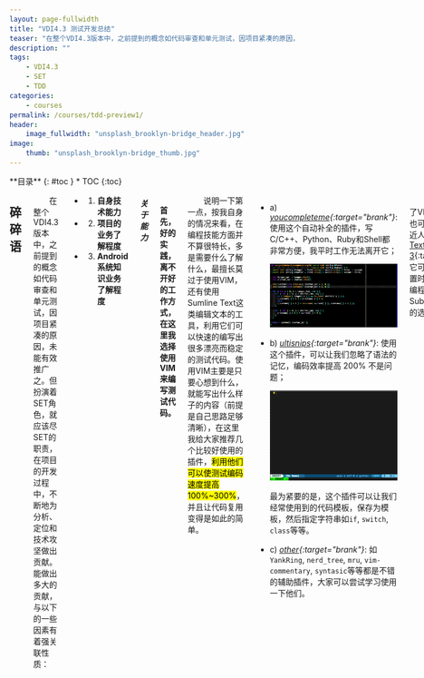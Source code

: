 ```yaml
---
layout: page-fullwidth
title: "VDI4.3 测试开发总结"
teaser: "在整个VDI4.3版本中，之前提到的概念如代码审查和单元测试，因项目紧凑的原因，未能有效推广之。但扮演着SET角色，就应该尽SET的职责，在项目的开发过程中，不断地为分析、定位和技术攻坚做出贡献。能做出多大的贡献，与以下的一些因素有着强关联性质"
description: ""
tags: 
    - VDI4.3
    - SET
    - TDD
categories:
    - courses
permalink: /courses/tdd-preview1/
header:
    image_fullwidth: "unsplash_brooklyn-bridge_header.jpg"
image:
    thumb: "unsplash_brooklyn-bridge_thumb.jpg"
---
```

<div class="row">
<div class="medium-4 medium-push-8 columns" markdown="1">
<div class="panel radius" markdown="1">
**目录**
{: #toc }
*  TOC
{:toc}
</div>
</div><!-- /.medium-4.columns -->



<div class="medium-8 medium-pull-4 columns" markdown="1">

## 碎碎语

&emsp;&emsp;在整个VDI4.3版本中，之前提到的概念如代码审查和单元测试，因项目紧凑的原因，未能有效推广之。但扮演着SET角色，就应该尽SET的职责，在项目的开发过程中，不断地为分析、定位和技术攻坚做出贡献。能做出多大的贡献，与以下的一些因素有着强关联性质：

*	1) **自身技术能力**
*	2) **项目的业务了解程度**
*	3) **Android系统知识业务了解程度**

##### 关于能力 #####

<br/>**首先，好的实践，离不开好的工作方式，在这里我选择使用VIM来编写测试代码。**

&emsp;&emsp;说明一下第一点，按我自身的情况来看，在编程技能方面并不算很特长，多是需要什么了解什么，最擅长莫过于使用VIM，还有使用Sumline Text这类编辑文本的工具，利用它们可以快速的编写出很多漂亮而稳定的测试代码。使用VIM主要是只要心想到什么，就能写出什么样子的内容（前提是自己思路足够清晰），在这里我给大家推荐几个比较好使用的插件，<mark>利用他们可以使测试编码速度提高100%~300%</mark>，并且让代码复用变得是如此的简单。

-   a) *[youcompleteme](https://valloric.github.io/YouCompleteMe/){:target="brank"}*: 使用这个自动补全的插件，写C/C++、Python、Ruby和Shell都非常方便，我平时工作无法离开它；

    ![tdd vim ycm](/assets/Courses/tdd_vim_youcompleteme.gif "VIM YouCompleteMe插件")

-   b) *[ultisnips](https://github.com/SirVer/ultisnips){:target="brank"}*: 使用这个插件，可以让我们忽略了语法的记忆，编码效率提高 200% 不是问题；

    ![tdd vim ultisnips](/assets/Courses/tdd_vim_ultisnips.gif "VIM Ultisnips插件")

    最为紧要的是，这个插件可以让我们经常使用到的代码模板，保存为模板，然后指定字符串如`if`, `switch`, `class`等等。

-   c) *[other](https://github.com/amix/vimrc){:target="brank"}*: 如`YankRing`, `nerd_tree`, `mru`, `vim-commentary`, `syntasic`等等都是不错的辅助插件，大家可以尝试学习使用一下他们。

&emsp;&emsp;如果觉得掌握不了VIM这类编辑器，也可以尝试使用平易近人的[Sumblime Text 3](https://www.sublimetext.com/3){:target="brank"}，它可以节省大量的配置时间，尤其在网页编程上我觉得使用Sublime Text是不错的选择。

&emsp;&emsp;关于代码编辑器，我觉得最重要的一些点子是，<u>尝试经常使用他们，并熟悉他们的快捷键，提高自身的测试编码能力，不要让垃圾的编辑器拖延了自己敏捷的思维。</u>

##### 熟悉业务 #####

<br/>**其次，我们要在项目组内，熟悉项目的业务**

&emsp;&emsp;作为一个测试人员，无法避免的是作为一个服务员的角色。第一个要服务的是直接的客户人员，拿一个需求时，我会尽可能想着这个需求能提供给客户什么样子的价值；第二个要服务的是是我们版本经理，完成相应的测试任务，不要漏测、识别风险；第三个要服务的是开发人员，提供一个必要的帮助给开发人员，从需求理解、测试工具、问题定位等等，简单一点，提供尽可能多的信息协助开发定位问题（前提是不要浪费过多在时间在上边）。

&emsp;&emsp;现在回顾一下，这个“服务员”的角色，不管对客户、版本经理还是开发人员，都需要对业务足够熟悉，清楚的知道自己每做一件事，它的价值体现在哪里。OK，写得太多了感觉像理论化了，来说一点具有实践意义的。

-   a)  *document*: 拿到一个需求，最好找找有没有相应的文档（包含需求文档、设计文档）等，尝试从客户角度理解一下这个需求的来源，结合文档阅读一下

-   b)  *usage*: 对一些几经修改、或大改特改的，我感觉最好的办法就是直接使用它们了；通过不断的使用，结合项目的需求很快就会熟悉了新老业务内容

-   c)  *communication*: 交流也是很重要的，不懂就问，找模板负责人来问，直到清楚的理解为止。 [小黄鸭调试法](http://blog.jobbole.com/85719/){:target="brank"}

-   d)  *expand*: 有些时候拓展、发散一下也是必须的，不要局限在一小部分，尝试考虑一下关联的内容，由点及面，再扩充到一个整体。发散也是有根有据的，[Android Internal](http://sangfor.linkscue.com/courses/android-internal/){:target="brank"}。

##### 了解行业 #####

<br/>**最后，还要亮相的是Android系统知识的理解程度**

&emsp;&emsp;这里不是来说明我对Android系统知识有多了解、多牛逼，而是来提供一些学习方法。有句话这么说的，想做出改变任何时候都不会晚。我们也一样，学习是一个积累的过程，付出行动，努力向前迈出一小步。

&emsp;&emsp;上一次SSLT测试交流分享会上，我把我熟悉的Android系统知识简单分享了一下，虽然大家听着觉得相对痛苦，但是大家还是大概知道Android系统结构会是什么样子的。我们很多核心业务，与Android系统底层是无法分开的，如图形处理`surfaceflinger`，多媒体相关的知识`gpu, ipp, egl, ffmpeg, jpeg, omx, vpu, media, surfaceflinger, performance, codec, decodec, mali, light, hwcomposer, gralloc`，他们连环套连环、环环相扣（ [Android系统文件<sup>beta</sup>](http://sangfor.linkscue.com/courses/android-system-files/){:target="brank"} ），想要理解它们并发现一些潜在影响我们客户体验的问题，还需要对Android系统进行有力的剖析。

&emsp;&emsp;OK，阐述了那么多了，大家或许对于怎么学习这么多的Android系统知识有一定的兴趣了吧。那先说说我这一个学习历程吧。

######（一）学习历程

-   a)  *<u>初识Android、与折腾的心</u>*: 2010年Android手机刚刚出来的时候，它很卡，很慢，内置的应用程序又多；

    从这时起，就开始反复折腾Android手机，从Root开始，删除垃圾应用程序，改善GPS定位，调整Android UserData分区空间大小等等，那时候起，每天逛论坛，见识着国内外的大牛们如何修改Android ROM，如经常逛的国外论坛[XDA Developers](http://forum.xda-developers.com/){:target="brank"}。

-   b)  *<u>开始接触源代码</u>*: 感觉很多东西并非能按照自己的心意去做事，于是似就想到从源代码入手

    以前多是按照别人的教程来修改Android ROM，或是通过反编译其中的Apk来增加、修改其中的功能，感觉很多东西并非能按照自己的心意去做事，于是似就想到从源代码入手。最早开始于2013年，在Ubuntu环境下，成功编译了 CyanogenMod 源代码，用于Android手机上，这个时候感觉很多东西都是属于自己可以控制的，感觉很不同。这个时候开始接触了 [CyanogenMod](http://www.cyanogenmod.org/) 和 [Github](http://github.com){:target="brank"}，这个时候就会尝试和大神们一样，移植系统到Android手机上。

-   c) *<u>开始关注开发者博客</u>*: 有些时候不期望在某一块技能继续提升时，而仅仅是想看盾这一个行业的发展状态；

    学习技能是无穷无尽的，尤其是IT行业，日新月异每天都会有无穷无尽的新知识诞生。在知识海洋里边，我们要学习筛选和保持与这个社区思想同步的状态。这时候开始关注的博客有:

    +   Google Android开发者官方博客: [Android Developers Blog<sup>(需要穿墙)</sup>](http://android-developers.blogspot.com/){:target="brank"}
    +   CyanogenMod 开发者博客: [CyanogenMod Blog](http://www.cyanogenmod.org/blog){:target="brank"}

    如果这时候还有余力，大家可以关注一下他们的Google Plus和Facebook，这些大神们的社区帐号通常都是比较活跃的

-   d)  *<u>关注国内大神们的博客</u>*: 也许你看着国外的文章逐渐疲惫了，这时候我建议大家看看一些国内一些大神们的博客文章，有一些作者的著作内容都还是比较好的，比如 [老罗的Android之旅](http://blog.csdn.net/Luoshengyang/article/list/1){:target="brank"}， [Android系统移植与平台开发](http://blog.csdn.net/column/details/androidporting.html){:target="brank"}，阅读这些文章，结合源代码来学习效果会很好。

######（二）小结

-   社区论坛是与大神们零距离接触的地方
-   尝试自己去修改一些东西，试图让它们按你的思维去工作
-   关注国内外开发者的博客，学习他们查看、分析和解决问题的思维

## VDI4.3版本总结

&emsp;&emsp;先来看维基百科对[SET的定义](https://zh.wikipedia.org/wiki/SDET){:target="brank"}: SDET，是软件测试开发工程师（英语：Software Design Engineer in Test）的简称，该词据信来源于微软。SDET在敏捷软件流程中起着越来越关键的作用，既要快速了解各项知识，又要对业务能够快速上手。SDET是为了解决在推行敏捷过程中，软件测试效率无法突破，并且在快速迭代中测试无法面面俱到，而产生的一种保证开发与测试过程之间无缝转换的一种角色。

&emsp;&emsp;结合我们项目来讲，特点是需求相对较多、时间相对紧凑，在预研也不到位的情况下，更需要SET角色来辅助开发，来协助问题分析与定位，做好技术攻坚，保证项目质量及进度。

### 1. 问题分析与定位

&emsp;&emsp;协助开发分析与定位问题，有些时候是必要的，开发人员一般情况下压力会比较大，考虑的问题也不能面面俱到，这时候我们可以去做一些辅助性的工作，如提供自检工具、提供一些开源项目比较好的工具，并运用到项目上来，提升团队效率。

##### 提升交付质量 #####

<br/>通过提供工具，提升开发提交给测试的包质量提升。

+   提供给开发自检、调试使用的工具: `master_env.sh`，初衷是让开发调试和一些简单的自检更加愉快、见效

    先来一个简单的演示:
    
    -   mkgrep: 搜索一个模块在何处被编译
    -   check_string_res: 检查一个App项目，是否缺少翻译（避免Bug: 37265）<br/><br/>

    <ul class="clearing-thumbs small-block-grid" data-clearing>
        <li><a href="/assets/Courses/tdd_master_env_demo.gif"><img data-caption="VDI4.3 提供开发快速调试和自检小工具" src="/assets/Courses/tdd_master_env_demo.gif"></a></li>
    </ul>

    <br/>文档下载：[〖aDesk〗提供给开发测试人员调试、自检的工具.doc](/assets/Courses/tdd_〖aDesk〗提供给开发测试人员调试、自检的工具.doc)

    &emsp;&emsp;关于这类自测工具，我觉得还是相对缺少的，它类似于代码扫描工具，目的是为了显著的提升开发提交包的质量，尽可能减少低级错误。展望: [PMD](http://pmd.sourceforge.net/){:target="brank"}, [FindBugs](http://findbugs.sourceforge.net/){:target="brank"}, [Lint](http://tools.android.com/tips/lint/){:target="brank"}等，结合以我们业务进行代码扫描，当这些工具不能满足时再适当的编写一些检查工具。

##### 提升分析能力 #####

<br/>参考开源项目的做法，提供工具方便开发人员分析和定位问题的能力。

+   源码索引平台: [VDI4.3 Android Source Index<sup><mark>(仅对部分人开放访问权限)</mark></sup>](http://sangfor.linkscue.com:8080/source/){:target="brank"}

    有这么一个源码索引平台，我们可以方便的查找代码、阅读代码，和定位问题，无论测试人员，还是开发人员，都可以利用它得到很好的锻炼与实践。

    -   演示通过指定文本来搜索Kernel上的内容
    -   演示通过指定Symbol搜索自己想要的代码片段 <br/><br/>

    <ul class="clearing-thumbs small-block-grid" data-clearing>
      <li><a href="/assets/Courses/tdd_opengrok_demo.gif"><img data-caption="VDI4.3 OpenGrok 建立的Android源代码索引平台" src="/assets/Courses/tdd_opengrok_demo.gif"></a></li>
    </ul>

    <br/>相关链接: [〖aDesk〗Android源代码快速索引OpenGrok环境搭建和使用](http://200.200.0.17/cms/supesite/?action-model-name-creative-itemid-14798){:target="brank"}

####小结

&emsp;&emsp;在上边罗列出来的协助开发分析和定位问题上，除了提供必要的提升代码质量工具以外，还提供代码索引工具，在这一个过程中，作为项目的一员，我觉得<mark>持续学习开源项目的做法</mark>是很有必要的。在没有找到OpenGrok之前，我还尝试使用了[LXR](http://sourceforge.net/projects/lxr/){:target="brank"}和[Source Insight](http://www.sourceinsight.com/){:target="brank"}来尝试建立源码索引，都不理想。后来，通过经微博一个朋友介绍使用了[OpenGrok](https://github.com/OpenGrok/OpenGrok/tree/0.12-stable)，最后花上一些时间才搭建好这个Android源码索引平台，现在使用起来挺顺手的。

&emsp;&emsp;由引可见，与开源项目保持同步的思维是多么的重要，闭门造车很容易让我们走弯路。建立大家都多去关注一下大型的开源项目，Follow下他们，应该会有不少的收获，模仿他们的作风往往也会让自信心受到鼓舞。

### 2. 协助技术攻坚

&emsp;&emsp;大家也许对于技术攻坚也相当地感兴趣，每当协助开发成功突破一个个难关的时候，一种成就感就会油然升起。俗话说，付出总会有相应的回报，我们的付出也会同时体现在这里协助攻克难题上。虽然我们测试部门，还没能够像 [Google软件测试之道<sub>:像google一样进行软件测试</sub>](http://book.douban.com/subject/25742200/){:target="brank"} 这里介绍的测试人员角色分工那么精细，但我们也在积极探索符合我们自身敏捷流程的一种SET测试模式，这种模式，除了提供工具、代码审查<sup><mark>(推广难度与项目时间松紧相关)</mark></sup>等以外，我觉得还会包含一种职能——<span style="color:#DF4949;">协助攻克技术难题</span>。

在VDI4.3版本中，我协助技术攻坚包含:

+   1) [Android升降级](http://200.200.0.17/cms/supesite/?action-model-name-creative-itemid-14146){:target="brank"}: 源自于对Android系统知识、OTA原理的了解，加快项目发布速度
+   2) [Android四核Adb、串口调试](http://200.200.0.17/cms/supesite/?action-model-name-creative-itemid-14971){:target="brank"}: 方便杰微四核的调试，为解决问题和定位问题提供帮助
+   3) [双核、四核源码对比](http://200.200.0.17/cms/supesite/?action-model-name-creative-itemid-14973){:target="brank"}: 从结果导向和源码上做对比，分析四核需重点测试的地方
+   4) [协助解决四核黑屏](http://200.200.0.17/cms/supesite/?action-model-name-creative-itemid-14975){:target="brank"}: 由Parameters各升降级导致的黑屏问题，协助解决风险
+   5) [协助解决分辨率缩放问题](http://200.200.0.17/cms/supesite/?action-model-name-creative-itemid-14978){:target="brank"}: 源自于对Android系统知识的了解，协助解决这个阻碍；

&emsp;&emsp;从表面上看，这些都涉及到Android系统知识，关于Android系统知识的[学习历程](http://sangfor.linkscue.com/courses/tdd-preview1/#section-4){:target="brank"}已有阐述，与这里产出最相关的内容应该是参与论坛上修改和定制Android ROM、及学习博客知识等。从博客上领悟的，以及自己动手查阅代码的，可以获得不少的帮助。只有对这一整个系统有一定的了解，结合自身业务知识的积累，才能把众多难关一点点的啃下。

&emsp;&emsp;关于协助技术攻坚的，要在项目组时间相对空闲的状态下做的，比如我在VDI4.3负责四核模块时，因为开发的预研不充分，遇到了不少的麻烦，直接合并四核、双核源代码，出现了很多之前未预料的问题。此外，我觉得这类<mark>介入开发</mark> 应该只能算是**问题驱动型**，而我觉得更好的应该是**直接介入开发**，毕竟现在敏捷和[TDD<sub><mark>(测试驱动开发)</mark></sub>](http://sangfor.linkscue.com/courses/test-driven-development/){:target="brank"}会是未来软件开发流程的主流，理论上，我们应该是 <span style="color:#DF4949;">先拉好垂直线，再垒砖，而非先垒砖，再拉垂直线</span>。

&emsp;&emsp;提到测试驱动开发，要求拿到一个需求之后，就能够依据需求直接编写对应的测试套件，像 [测试驱动开发基本流程](/assets/Courses/tdd-flowchart.png){:target="brank"} 所描述一样，我觉得以我们现状，这暂时只能是一个愿景，在熟悉业务、软件代码和软件架构上，以目前现状来看，还需要更多的努力。

##### 可实践的内容 #####

<br/>&emsp;&emsp;暂时避开谈[TDD](http://sangfor.linkscue.com/courses/test-driven-development/){:target="brank"}不谈，我们可以来一些可以付诸以实践的内容，我们还是可以像[Microsoft公司的SDET一样](http://microsoftjobsblog.com/ireland-based-ankur-gives-5-truths-in-testing/){:target="brank"}，要求自己、强化自身的能力，<u>结合我们现在情况来讲，可以这么做</u>：

+   1) 学习一些编程基础，以最简练的语言写好测试代码，会写代码也是TDD的前提；
+   2) 熟悉业务知识，并熟悉开发人员提供的软件/模块设计方案（仔细阅读文档）；
+   3) 尽可能从客户角度出发，客户才是最终使用人；
+   4) 给自己更高的定位: <b>SDET = Project Management + Passion for Customer Experience + Engineering Skills</b>；
+   5) 了解行业动态，包括: <span style="color:blue;">开源项目的作法，SDET行业发展，模块相关的系统知识<span style="color:black;"><sup>(<u>多阅读一下大神们的博客</u>)</sup></span></span>，并尝试运用它们<sup>([链接](http://www.zhihu.com/question/19636213){:target="brank"})</sup>；

##### 小结 #####

<br/>&emsp;&emsp;回归谈谈协助技术攻坚的内容，前边已提到了，协助技术攻坚可以让项目风险把握、项目进度和测试质量都有所提升，但目前来讲，还是问题驱动型的介入开发，而非能够直接驱动型，现在我们离TDD测试驱动开发模型还有一定的差距，但不代表没有可实践的内容。我们可以尝试多学习一些编程语言，多关注一下行业动态，写好测试代码，这为以后单元测试、走敏捷、走TDD测试驱动开发提供保障。

## 
